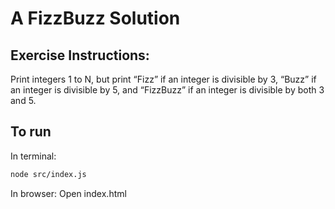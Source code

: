 # A FizzBuzz Solution

## Exercise Instructions:
Print integers 1 to N, but print “Fizz” if an integer is divisible by 3, “Buzz” if an integer is divisible by 5, and “FizzBuzz” if an integer is divisible by both 3 and 5.

## To run

In terminal:
```bash
node src/index.js
```

In browser:
Open index.html
